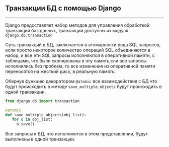Транзакции БД с помощью Django 
---
---

Django предоставляет набор методов для управления обработкой транзакций
баз данных, транзакции доступны из модуля `django.db.transaction`

Суть транзакций в БД, заключается в атомарности ряда SQL запросов, если
просто некоторое количество операций SQL объединяются в набор, и все эти
SQL запросы исполняются в оперативной памяти, с таблицами, что были скопированы
в эту память,сли все запросы исполнились без проблем, то все изменения
из оперативной памяти переносятся на жесткий диск, в реальную память.

Обернув функцию декоратором `@atomic` все взаимодействия с БД что 
будут происходить в методе `save_multiple_objects` будут происходить в 
одной транзакции.

```python
from django.db import transaction

@atomic
def save_multiple_objects(obj_list):
   for o in obj_list:
     o.save()
```

Все запросы к БД, что исполняются в этом представлении, будут выполнены в 
одной транзакции.  
